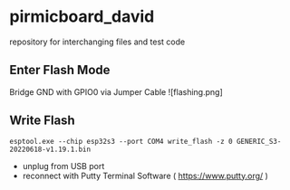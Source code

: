 # pirmicboard_david
 repository for interchanging files and test code

## Enter Flash Mode
Bridge GND with GPIO0 via Jumper Cable
![flashing.png]

## Write Flash

```
esptool.exe --chip esp32s3 --port COM4 write_flash -z 0 GENERIC_S3-20220618-v1.19.1.bin
```
* unplug from USB port
* reconnect with Putty Terminal Software ( https://www.putty.org/ )


